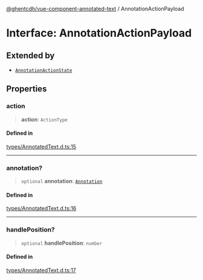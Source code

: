 [@ghentcdh/vue-component-annotated-text](../globals.md) / AnnotationActionPayload

# Interface: AnnotationActionPayload

## Extended by

- [`AnnotationActionState`](AnnotationActionState.md)

## Properties

### action

> **action**: `ActionType`

#### Defined in

[types/AnnotatedText.d.ts:15](https://github.com/GhentCDH/vue_component_annotated_text/blob/dbc83b2337042fef45821e5ad97cfdb941fff476/src/types/AnnotatedText.d.ts#L15)

***

### annotation?

> `optional` **annotation**: [`Annotation`](Annotation.md)

#### Defined in

[types/AnnotatedText.d.ts:16](https://github.com/GhentCDH/vue_component_annotated_text/blob/dbc83b2337042fef45821e5ad97cfdb941fff476/src/types/AnnotatedText.d.ts#L16)

***

### handlePosition?

> `optional` **handlePosition**: `number`

#### Defined in

[types/AnnotatedText.d.ts:17](https://github.com/GhentCDH/vue_component_annotated_text/blob/dbc83b2337042fef45821e5ad97cfdb941fff476/src/types/AnnotatedText.d.ts#L17)
